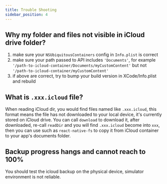 ```yaml
---
title: Trouble Shooting
sidebar_position: 4
---
```


## Why my folder and files not visible in iCloud drive folder?

1. make sure your `NSUbiquitousContainers` config in `Info.plist` is correct
2. make sure your path passed to API includes `'Documents'`, for example `'/path-to-icloud-container/Documents/myCustomContent'` but not `'/path-to-icloud-container/myCustomContent'`
3. if above are correct, try to bump your build version in XCode/Info.plist and rebuild

## What is `.xxx.icloud` file?
When reading iCloud dir, you would find files named like `.xxx.icloud`, this format means the file has not downloaded to your local device, it's currently stored on iCloud drive. You can call `download` to download it, after downloaded, re-call `readDir` and you will find `.xxx.icloud` become into `xxx`, then you can use such as `react-native-fs` to copy it from iCloud container to your app's documents folder.

## Backup progress hangs and cannot reach to 100%
You should test the icloud backup on the physical device, simulator environment is not reliable.
